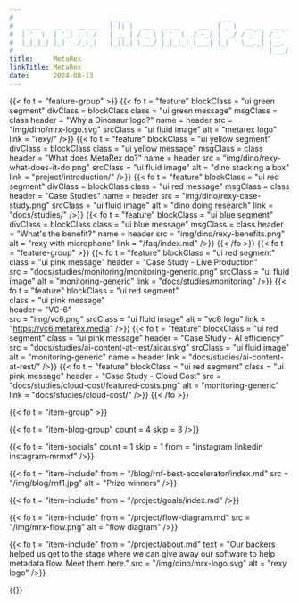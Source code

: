 ```yaml
---
#                         _  _                       ___
#   _ __    _ _  __ __   | || |  ___   _ __    ___  | _ \  __ _   __ _   ___
#  | '  \  | '_| \ \ /   | __ | / _ \ | '  \  / -_) |  _/ / _` | / _` | / -_)
#  |_|_|_| |_|   /_\_\   |_||_| \___/ |_|_|_| \___| |_|   \__,_| \__, | \___|
#                                                                |___/
title:     MetaRex
linkTitle: MetaRex
date:      2024-08-13
---
```

<!--  ___                _                             -->
<!-- | __|  ___   __ _  | |_   _  _   _ _   ___   ___  -->
<!-- | _|  / -_) / _` | |  _| | || | | '_| / -_) (_-<  -->
<!-- |_|   \___| \__,_|  \__|  \_,_| |_|   \___| /__/  -->

{{< fo t = "feature-group" >}}
  {{< fo t = "feature"
    blockClass = "ui green segment"         divClass = blockClass
    class      = "ui green message"         msgClass = class
    header     = "Why a Dinosaur logo?"          name = header
    src        = "img/dino/mrx-logo.svg"
    srcClass   = "ui fluid image"
    alt        = "metarex logo"
    link       = "rexy/"
  />}}
  {{< fo t = "feature"
    blockClass = "ui yellow segment"        divClass = blockClass
    class      = "ui yellow message"        msgClass = class
    header     = "What does MetaRex do?"         name = header
    src        = "img/dino/rexy-what-does-it-do.png"
    srcClass   = "ui fluid image"
    alt        = "dino stacking a box"
    link       = "project/introduction/"
  />}}
  {{< fo t = "feature"
    blockClass = "ui red segment"           divClass = blockClass
    class      = "ui red message"           msgClass = class
    header     = "Case Studies"             name = header
    src        = "img/dino/rexy-case-study.png"
    srcClass   = "ui fluid image"
    alt        = "dino doing research"
    link       = "docs/studies/"
  />}}
  {{< fo t = "feature"
    blockClass = "ui blue segment"          divClass = blockClass
    class      = "ui blue message"          msgClass = class
    header     = "What's the benefit?"      name = header
    src        = "img/dino/rexy-benefits.png"
    alt        = "rexy with microphone"
    link       = "/faq/index.md"
  />}}
  {{< /fo >}}
{{< fo t = "feature-group" >}}
  {{< fo t = "feature"
    blockClass = "ui red segment"
    class      = "ui pink message"
    header     = "Case Study - Live Production"  
    src        = "docs/studies/monitoring/monitoring-generic.png"
    srcClass   = "ui fluid image"
    alt        = "monitoring-generic"
    link       = "docs/studies/monitoring"
  />}}
  {{< fo t = "feature"
    blockClass = "ui red segment"         
    class      = "ui pink message"     
    header     = "VC-6"               
    src        = "img/vc6.png"
    srcClass   = "ui fluid image"
    alt        = "vc6 logo"
    link       = "https://vc6.metarex.media"
  />}}
  {{< fo t = "feature"
    blockClass = "ui red segment"
    class      = "ui pink message"
    header     = "Case Study - AI efficiency"
    src        = "docs/studies/ai-content-at-rest/aicar.svg"
    srcClass   = "ui fluid image"
    alt        = "monitoring-generic"                                     name = header
    link       = "docs/studies/ai-content-at-rest/"
  />}}
  {{< fo t = "feature"
    blockClass = "ui red segment"
    class      = "ui pink message"
    header     = "Case Study - Cloud Cost"
    src        = "docs/studies/cloud-cost/featured-costs.png"
    alt        = "monitoring-generic"
    link       = "docs/studies/cloud-cost/"
  />}}
  {{< /fo >}}

{{< fo t = "item-group" >}}
<!-- ---------------------------------------------------------------------- -->
<!--   ___   _                             _            -->
<!--  | _ ) | |  ___   __ _   ___    ___  | |_   __     -->
<!--  | _ \ | | / _ \ / _` | (_-<   / -_) |  _| / _|    -->
<!--  |___/ |_| \___/ \__, | /__/   \___|  \__| \__|    -->
<!--                  |___/                             -->
{{< fo t = "item-blog-group" count = 4 skip = 3 />}}

{{< fo t = "item-socials" count = 1 skip = 1 from = "instagram linkedin instagram-mrmxf" />}}

{{< fo t = "item-include"
    from = "/blog/rnf-best-accelerator/index.md"
    src  = "/img/blog/rnf1.jpg"
    alt = "Prize winners"
/>}}

{{< fo t = "item-include"
    from = "/project/goals/index.md"
/>}}

{{< fo t = "item-include"
    from = "/project/flow-diagram.md"
    src = "/img/mrx-flow.png"
    alt = "flow diagram"
/>}}

{{< fo t = "item-include"
    from = "/project/about.md"
    text = "Our backers helped us get to the stage where we can give away our software to help metadata flow. Meet them here."
    src = "/img/dino/mrx-logo.svg"
    alt = "rexy logo"
/>}}

{{</fo>}}
